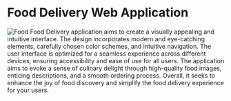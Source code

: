 # Food Delivery Web Application
![Food](https://github.com/VamsiTech-collab/Advanced-Web-development-project/assets/142090006/33b23fa3-99b8-4d5d-bf69-0cbcf7c48581)
Food Delivery application aims to create a visually appealing and intuitive interface. The design incorporates modern and eye-catching elements, carefully chosen color schemes, and intuitive navigation. The user interface is optimized for a seamless experience across different devices, ensuring accessibility and ease of use for all users. The application aims to evoke a sense of culinary delight through high-quality food images, enticing descriptions, and a smooth ordering process. Overall, it seeks to enhance the joy of food discovery and simplify the food delivery experience for your users.
